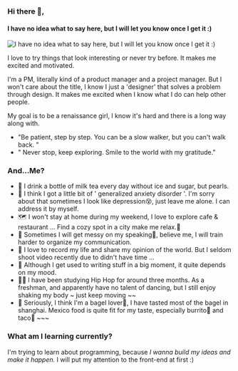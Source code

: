 ### Hi there 👋,  
#### I have no idea what to say here, but I will let you know once I get it :)
![I have no idea what to say here, but I will let you know once I get it :)](https://user-images.githubusercontent.com/39761827/90970788-a1497b00-e53b-11ea-9b36-8c5e8984a7f4.png)

I love to try things that look interesting or never try before. It makes me excited and motivated. 

I'm a PM, literally kind of a product manager and a project manager. But I won't care about the title, I know I just a  'designer' that solves a problem through design. It makes me excited when I know what I do can help other people.

My goal is to be a renaissance girl, I know it's hard and there is a long way along with. 
- "Be patient, step by step. You can be a slow walker, but you can't walk back. "
- " Never stop, keep exploring. Smile to the world with my gratitude."

### And...Me?
- 🥛 I drink a bottle of milk tea every day without ice and sugar, but pearls.
- 🤯 I think I got a little bit of ' generalized anxiety disorder '. I'm sorry about that sometimes I look like depression😵, just leave me alone. I can address it by myself.
- 🗺 I won't stay at home during my weekend, I love to explore cafe & restaurant ...  Find a cozy spot in a city make me relax.🤟
- 🤡 Sometimes I will get messy on my speaking🙇‍, believe me, I will train harder to organize my communication. 
- 📸 I love to record my life and share my opinion of the world. But I seldom shoot video recently due to didn't have time ...
- 📝 Although I get used to writing stuff in a big moment, it quite depends on my mood. 
- 💃🏾 I have been studying Hip Hop for around three months. As a freshman, and apparently have no talent of dancing, but I still enjoy shaking my body ~ just keep moving ~~
- 🥯 Seriously, I think I'm a bagel lover🥯, I have tasted most of the bagel in shanghai. Mexico food is quite fit for my taste, especially burrito🌯 and taco🌮 ~~~ 

### What am I learning currently?
I'm trying to learn about programming, because *I wanna build my ideas and make it happen.*
I  will put my attention to the front-end at first :)

